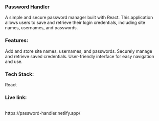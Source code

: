<h3>Password Handler</h3>
A simple and secure password manager built with React. This application allows users to save and retrieve their login credentials, including site names, usernames, and passwords.


<h3>Features:</h3>
Add and store site names, usernames, and passwords.
Securely manage and retrieve saved credentials.
User-friendly interface for easy navigation and use.

<h3>Tech Stack:</h3>
React

<h3>Live link:</h3><br>
https://password-handler.netlify.app/

